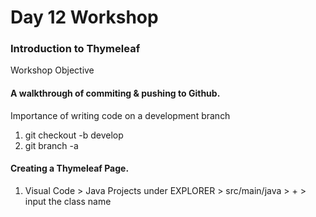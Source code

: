 # Day 12 Workshop

### Introduction to Thymeleaf

Workshop Objective

#### A walkthrough of commiting & pushing to Github.

Importance of writing code on a development branch 
1. git checkout -b develop
2. git branch -a

#### Creating a Thymeleaf Page.

1. Visual Code > Java Projects under EXPLORER > src/main/java > + > input the class name



